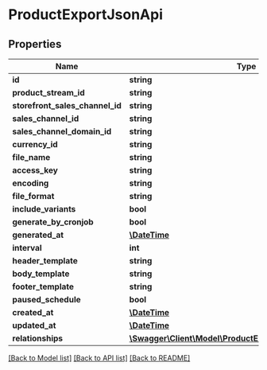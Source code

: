 # ProductExportJsonApi

## Properties
Name | Type | Description | Notes
------------ | ------------- | ------------- | -------------
**id** | **string** |  | [optional] 
**product_stream_id** | **string** |  | 
**storefront_sales_channel_id** | **string** |  | 
**sales_channel_id** | **string** |  | 
**sales_channel_domain_id** | **string** |  | 
**currency_id** | **string** |  | 
**file_name** | **string** |  | 
**access_key** | **string** |  | 
**encoding** | **string** |  | 
**file_format** | **string** |  | 
**include_variants** | **bool** |  | [optional] 
**generate_by_cronjob** | **bool** |  | 
**generated_at** | [**\DateTime**](\DateTime.md) |  | [optional] 
**interval** | **int** |  | 
**header_template** | **string** |  | [optional] 
**body_template** | **string** |  | [optional] 
**footer_template** | **string** |  | [optional] 
**paused_schedule** | **bool** |  | [optional] 
**created_at** | [**\DateTime**](\DateTime.md) |  | 
**updated_at** | [**\DateTime**](\DateTime.md) |  | [optional] 
**relationships** | [**\Swagger\Client\Model\ProductExportJsonApiRelationships**](ProductExportJsonApiRelationships.md) |  | [optional] 

[[Back to Model list]](../../README.md#documentation-for-models) [[Back to API list]](../../README.md#documentation-for-api-endpoints) [[Back to README]](../../README.md)

